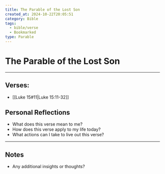 ```yaml
---
title: The Parable of the Lost Son
created_at: 2024-10-22T20:05:51
category: Bible
tags:
  - bible/verse
  - Bookmarked
type: Parable
---
```

# The Parable of the Lost Son

---
## Verses:
- [[Luke 15#11|Luke 15:11-32]]


## Personal Reflections
- What does this verse mean to me?
- How does this verse apply to my life today?
- What actions can I take to live out this verse?

---

## Notes
- Any additional insights or thoughts?
